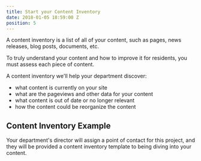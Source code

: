 ```yaml
---
title: Start your Content Inventory
date: 2018-01-05 18:59:00 Z
position: 5
---
```


A content inventory is a list of all of your content, such as pages, news releases, blog posts, documents, etc.

To truly understand your content and how to improve it for residents, you must assess each piece of content. 

A content inventory we'll help your department discover: 
* what content is currently on your site
* what are the pageviews and other data for your content
* what content is out of date or no longer relevant
* how the content could be reorganize the content 

## Content Inventory Example

Your department's director will assign a point of contact for this project, and they will be provided a content inventory template to being diving into your content. 